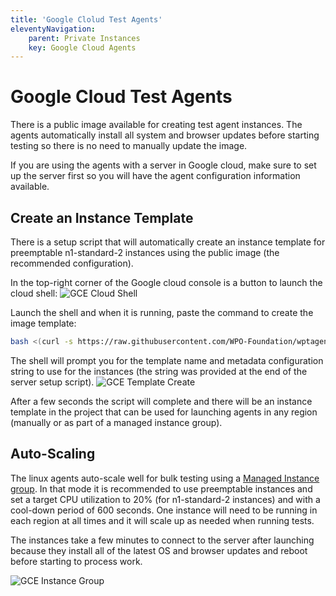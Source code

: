 ```yaml
---
title: 'Google Clolud Test Agents'
eleventyNavigation:
    parent: Private Instances 
    key: Google Cloud Agents
---
```

# Google Cloud Test Agents
There is a public image available for creating test agent instances. The agents automatically install all system and browser updates before starting testing so there is no need to manually update the image.

If you are using the agents with a server in Google cloud, make sure to set up the server first so you will have the agent configuration information available.

## Create an Instance Template
There is a setup script that will automatically create an instance template for preemptable n1-standard-2 instances using the public image (the recommended configuration).

In the top-right corner of the Google cloud console is a button to launch the cloud shell:
![GCE Cloud Shell](/img/gce_shell_button.png)

Launch the shell and when it is running, paste the command to create the image template:
```bash
bash <(curl -s https://raw.githubusercontent.com/WPO-Foundation/wptagent-install/master/gce_image.sh)
```

The shell will prompt you for the template name and metadata configuration string to use for the instances (the string was provided at the end of the server setup script).
![GCE Template Create](/img/gce_template.png)

After a few seconds the script will complete and there will be an instance template in the project that can be used for launching agents in any region (manually or as part of a managed instance group).

## Auto-Scaling

The linux agents auto-scale well for bulk testing using a [Managed Instance group](https://cloud.google.com/compute/docs/instance-groups/).  In that mode it is recommended to use preemptable instances and set a target CPU utilization to 20% (for n1-standard-2 instances) and with a cool-down period of 600 seconds.  One instance will need to be running in each region at all times and it will scale up as needed when running tests.

The instances take a few minutes to connect to the server after launching because they install all of the latest OS and browser updates and reboot before starting to process work.

![GCE Instance Group](/img/gce_mig.png)

